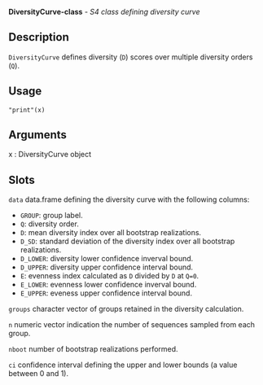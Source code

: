 





**DiversityCurve-class** - *S4 class defining diversity curve*

Description
--------------------

`DiversityCurve` defines diversity (<code class = 'eq'>D</code>) scores over multiple diversity 
orders (<code class = 'eq'>Q</code>).

Usage
--------------------

```
"print"(x)
```

Arguments
-------------------

x
:   DiversityCurve object



Slots
-------------------



`data`
data.frame defining the diversity curve with the following columns:

+ `GROUP`:    group label.
+ `Q`:        diversity order.
+ `D`:        mean diversity index over all bootstrap 
realizations.
+ `D_SD`:     standard deviation of the diversity index 
over all bootstrap realizations.
+ `D_LOWER`:  diversity lower confidence inverval bound.
+ `D_UPPER`:  diversity upper confidence interval bound.
+ `E`:        evenness index calculated as `D` 
divided by `D` at `Q=0`.
+ `E_LOWER`:  evenness lower confidence inverval bound.
+ `E_UPPER`:  eveness upper confidence interval bound.



`groups`
character vector of groups retained in the diversity calculation.


`n`
numeric vector indication the number of sequences sampled from each group.


`nboot`
number of bootstrap realizations performed.


`ci`
confidence interval defining the upper and lower bounds 
(a value between 0 and 1).






